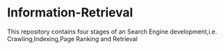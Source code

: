 # Information-Retrieval
This repository contains four stages of an Search Engine development,i.e. Crawling,Indexing,Page Ranking and Retrieval
